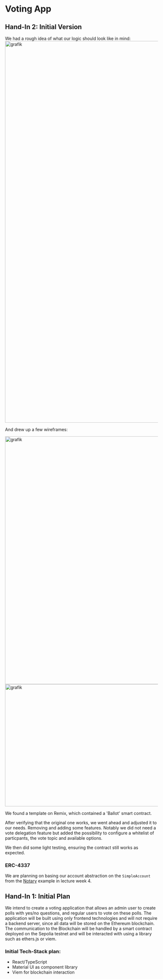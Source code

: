# Voting App

## Hand-In 2: Initial Version

We had a rough idea of what our logic should look like in mind:
<img width="2802" height="1258" alt="grafik" src="https://github.com/user-attachments/assets/6852db13-c60b-4e4a-a8df-77f0ea5e067b" />

And drew up a few wireframes:

<img width="653" height="817" alt="grafik" src="https://github.com/user-attachments/assets/12f136cc-12d4-4a27-a67c-693fafdb310e" />
<img width="653" height="403" alt="grafik" src="https://github.com/user-attachments/assets/ddfd9c3d-cf03-4e5e-9110-a75dfd918e9e" />

We found a template on Remix, which contained a 'Ballot' smart contract.

After verifying that the original one works, we went ahead and adjusted it to our needs. Removing and adding some features.
Notably we did not need a vote delegation feature but added the possibility to configure a whitelist of particpants, the vote topic and available options.

We then did some light testing, ensuring the contract still works as expected.

### ERC-4337

We are planning on basing our account abstraction on the `SimpleAccount` from the [Notary](https://github.com/tbocek/notary-example/tree/main) example in lecture week 4.


## Hand-In 1: Initial Plan
We intend to create a voting application that allows an admin user to create polls with yes/no questions, and regular users to vote on these polls.
The application will be built using only frontend technologies and will not require a backend server, since all data will be stored on the Ethereum blockchain.
The communication to the Blockchain will be handled by a smart contract deployed on the Sepolia testnet and will be interacted with using a library such as ethers.js or viem.

### Initial Tech-Stack plan:
- React/TypeScript
- Material UI as component library
- Viem for blockchain interaction
